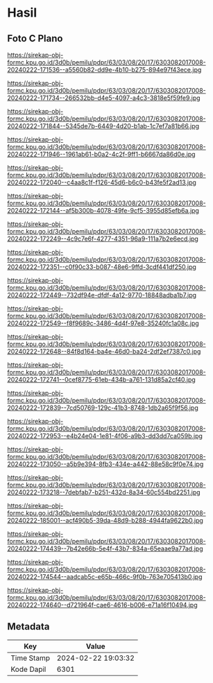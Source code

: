 # Hasil

## Foto C Plano

https://sirekap-obj-formc.kpu.go.id/3d0b/pemilu/pdpr/63/03/08/20/17/6303082017008-20240222-171536--a5560b82-dd9e-4b10-b275-894e97f43ece.jpg

https://sirekap-obj-formc.kpu.go.id/3d0b/pemilu/pdpr/63/03/08/20/17/6303082017008-20240222-171734--266532bb-d4e5-4097-a4c3-3818e5f59fe9.jpg

https://sirekap-obj-formc.kpu.go.id/3d0b/pemilu/pdpr/63/03/08/20/17/6303082017008-20240222-171844--5345de7b-6449-4d20-b1ab-1c7ef7a81b66.jpg

https://sirekap-obj-formc.kpu.go.id/3d0b/pemilu/pdpr/63/03/08/20/17/6303082017008-20240222-171946--1961ab61-b0a2-4c2f-9ff1-b6667da86d0e.jpg

https://sirekap-obj-formc.kpu.go.id/3d0b/pemilu/pdpr/63/03/08/20/17/6303082017008-20240222-172040--c4aa8c1f-f126-45d6-b6c0-b43fe5f2ad13.jpg

https://sirekap-obj-formc.kpu.go.id/3d0b/pemilu/pdpr/63/03/08/20/17/6303082017008-20240222-172144--af5b300b-4078-49fe-9cf5-3955d85efb6a.jpg

https://sirekap-obj-formc.kpu.go.id/3d0b/pemilu/pdpr/63/03/08/20/17/6303082017008-20240222-172249--4c9c7e6f-4277-4351-96a9-111a7b2e6ecd.jpg

https://sirekap-obj-formc.kpu.go.id/3d0b/pemilu/pdpr/63/03/08/20/17/6303082017008-20240222-172351--c0f90c33-b087-48e6-9ffd-3cdf441df250.jpg

https://sirekap-obj-formc.kpu.go.id/3d0b/pemilu/pdpr/63/03/08/20/17/6303082017008-20240222-172449--732df94e-dfdf-4a12-9770-18848adba1b7.jpg

https://sirekap-obj-formc.kpu.go.id/3d0b/pemilu/pdpr/63/03/08/20/17/6303082017008-20240222-172549--f8f9689c-3486-4d4f-97e8-35240fc1a08c.jpg

https://sirekap-obj-formc.kpu.go.id/3d0b/pemilu/pdpr/63/03/08/20/17/6303082017008-20240222-172648--84f8d164-ba4e-46d0-ba24-2df2ef7387c0.jpg

https://sirekap-obj-formc.kpu.go.id/3d0b/pemilu/pdpr/63/03/08/20/17/6303082017008-20240222-172741--0cef8775-61eb-434b-a761-131d85a2cf40.jpg

https://sirekap-obj-formc.kpu.go.id/3d0b/pemilu/pdpr/63/03/08/20/17/6303082017008-20240222-172839--7cd50769-129c-41b3-8748-1db2a65f9f56.jpg

https://sirekap-obj-formc.kpu.go.id/3d0b/pemilu/pdpr/63/03/08/20/17/6303082017008-20240222-172953--e4b24e04-1e81-4f06-a9b3-dd3dd7ca059b.jpg

https://sirekap-obj-formc.kpu.go.id/3d0b/pemilu/pdpr/63/03/08/20/17/6303082017008-20240222-173050--a5b9e394-8fb3-434e-a442-88e58c9f0e74.jpg

https://sirekap-obj-formc.kpu.go.id/3d0b/pemilu/pdpr/63/03/08/20/17/6303082017008-20240222-173218--7debfab7-b251-432d-8a34-60c554bd2251.jpg

https://sirekap-obj-formc.kpu.go.id/3d0b/pemilu/pdpr/63/03/08/20/17/6303082017008-20240222-185001--acf490b5-39da-48d9-b288-4944fa9622b0.jpg

https://sirekap-obj-formc.kpu.go.id/3d0b/pemilu/pdpr/63/03/08/20/17/6303082017008-20240222-174439--7b42e66b-5e4f-43b7-834a-65eaae9a77ad.jpg

https://sirekap-obj-formc.kpu.go.id/3d0b/pemilu/pdpr/63/03/08/20/17/6303082017008-20240222-174544--aadcab5c-e65b-466c-9f0b-763e705413b0.jpg

https://sirekap-obj-formc.kpu.go.id/3d0b/pemilu/pdpr/63/03/08/20/17/6303082017008-20240222-174640--d721964f-cae6-4616-b006-e71a16f10494.jpg


## Metadata

| Key        | Value               |
| ---------- | ------------------- |
| Time Stamp | 2024-02-22 19:03:32 |
| Kode Dapil | 6301                |



